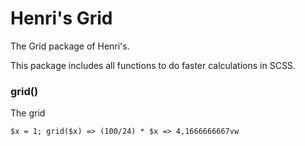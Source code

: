 # Henri's Grid
The Grid package of Henri's.

This package includes all functions to do faster calculations in SCSS.

### grid()

The grid

`$x = 1; grid($x) => (100/24) * $x => 4,1666666667vw`


